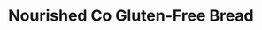 ---
title: Nourished Co Gluten-Free Bread
permalink: /gfbread/
redirect_to: https://www.nourishedfood.co/shop/p/gluten-free-bread-loaf
---
